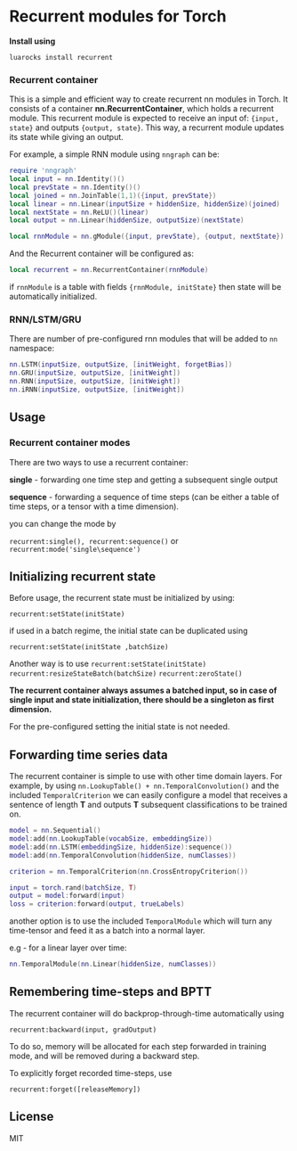 # Recurrent modules for Torch
**Install using**
```
luarocks install recurrent
```
### Recurrent container

This is a simple and efficient way to create recurrent nn modules in Torch. It consists of a container **nn.RecurrentContainer**, which holds a recurrent module.
This recurrent module is expected to receive an input of: `{input, state}` and outputs `{output, state}`. This way, a recurrent module updates its state while giving an output.

For example, a simple RNN module using `nngraph` can be:
```lua
require 'nngraph'
local input = nn.Identity()()
local prevState = nn.Identity()()
local joined = nn.JoinTable(1,1)({input, prevState})
local linear = nn.Linear(inputSize + hiddenSize, hiddenSize)(joined)
local nextState = nn.ReLU()(linear)
local output = nn.Linear(hiddenSize, outputSize)(nextState)

local rnnModule = nn.gModule({input, prevState}, {output, nextState})
```
And the Recurrent container will be configured as:
```lua
local recurrent = nn.RecurrentContainer(rnnModule)
```
if `rnnModule` is a table with fields `{rnnModule, initState}` then state will be automatically initialized.

### RNN/LSTM/GRU
There are number of pre-configured rnn modules that will be added to `nn` namespace:
```lua
nn.LSTM(inputSize, outputSize, [initWeight, forgetBias])
nn.GRU(inputSize, outputSize, [initWeight])
nn.RNN(inputSize, outputSize, [initWeight])
nn.iRNN(inputSize, outputSize, [initWeight])
```

## Usage
### Recurrent container modes
There are two ways to use a recurrent container:

**single** - forwarding one time step and getting a subsequent single output

**sequence** - forwarding a sequence of time steps (can be either a table of time steps, or a tensor with a time dimension).

you can change the mode by

`recurrent:single(), recurrent:sequence()`
 or
 `recurrent:mode('single\sequence')`

## Initializing recurrent state
Before usage, the recurrent state must be initialized by using:

`recurrent:setState(initState)`

if used in a batch regime, the initial state can be duplicated using

`recurrent:setState(initState ,batchSize)`

Another way is to use
`recurrent:setState(initState)`
`recurrent:resizeStateBatch(batchSize)`
`recurrent:zeroState()`

**The recurrent container always assumes a batched input, so in case of single input and state initialization, there should be a singleton as first dimension.**

For the pre-configured setting the initial state is not needed.

## Forwarding time series data

The recurrent container is simple to use with other time domain layers.
For example, by using `nn.LookupTable() + nn.TemporalConvolution()` and the included `TemporalCriterion` we can easily configure a model that receives a sentence of length **T** and outputs **T** subsequent classifications to be trained on.
```lua
model = nn.Sequential()
model:add(nn.LookupTable(vocabSize, embeddingSize))
model:add(nn.LSTM(embeddingSize, hiddenSize):sequence())
model:add(nn.TemporalConvolution(hiddenSize, numClasses))

criterion = nn.TemporalCriterion(nn.CrossEntropyCriterion())

input = torch.rand(batchSize, T)
output = model:forward(input)
loss = criterion:forward(output, trueLabels)
```

another option is to use the included `TemporalModule` which will turn any time-tensor and feed it as a batch into a normal layer.

e.g - for a linear layer over time:
```lua
nn.TemporalModule(nn.Linear(hiddenSize, numClasses))
```
## Remembering time-steps and BPTT

The recurrent container will do backprop-through-time automatically using

`recurrent:backward(input, gradOutput)`

To do so, memory will be allocated for each step forwarded in training mode, and will be removed during a backward step.

To explicitly forget recorded time-steps, use

`recurrent:forget([releaseMemory])`

## License

MIT
